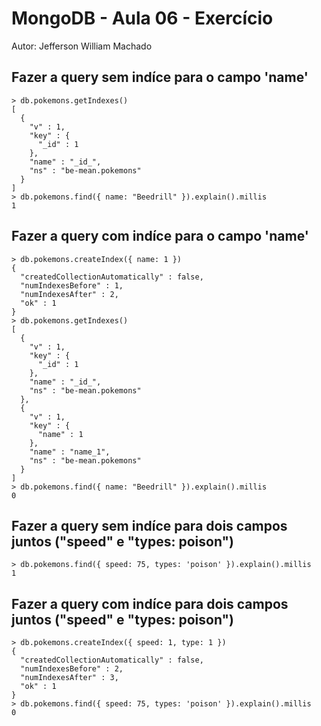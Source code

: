 # MongoDB - Aula 06 - Exercício
Autor: Jefferson William Machado

## Fazer a query sem indíce para o campo 'name'
```
> db.pokemons.getIndexes()
[
  {
    "v" : 1,
    "key" : {
      "_id" : 1
    },
    "name" : "_id_",
    "ns" : "be-mean.pokemons"
  }
]
> db.pokemons.find({ name: "Beedrill" }).explain().millis
1
```

## Fazer a query com indíce para o campo 'name'
```
> db.pokemons.createIndex({ name: 1 })
{
  "createdCollectionAutomatically" : false,
  "numIndexesBefore" : 1,
  "numIndexesAfter" : 2,
  "ok" : 1
}
> db.pokemons.getIndexes()
[
  {
    "v" : 1,
    "key" : {
      "_id" : 1
    },
    "name" : "_id_",
    "ns" : "be-mean.pokemons"
  },
  {
    "v" : 1,
    "key" : {
      "name" : 1
    },
    "name" : "name_1",
    "ns" : "be-mean.pokemons"
  }
]
> db.pokemons.find({ name: "Beedrill" }).explain().millis
0
```

## Fazer a query sem indíce para dois campos juntos ("speed" e "types: poison")
```
> db.pokemons.find({ speed: 75, types: 'poison' }).explain().millis
1
```

## Fazer a query com indíce para dois campos juntos ("speed" e "types: poison")
```
> db.pokemons.createIndex({ speed: 1, type: 1 })
{
  "createdCollectionAutomatically" : false,
  "numIndexesBefore" : 2,
  "numIndexesAfter" : 3,
  "ok" : 1
}
> db.pokemons.find({ speed: 75, types: 'poison' }).explain().millis
0
```